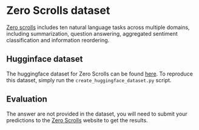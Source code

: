 # Zero Scrolls dataset

[Zero scrolls](https://www.zero.scrolls-benchmark.com/) includes ten natural language tasks across multiple domains, including summarization, question answering, aggregated sentiment classification and information reordering.

## Hugginface dataset

The huggingface dataset for Zero Scrolls can be found [here](https://huggingface.co/datasets/simonjegou/zero_scroll). To reproduce this dataset, simply run the `create_huggingface_dataset.py` script.

## Evaluation

The answer are not provided in the dataset, you will need to submit your predictions to the [Zero Scrolls](https://www.zero.scrolls-benchmark.com/) website to get the results.

